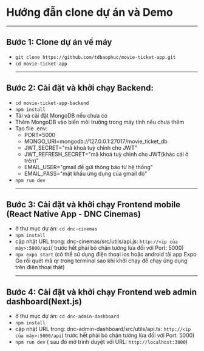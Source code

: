 # Hướng đẫn clone dự án và Demo
***
## Bước 1: Clone dự án về máy
- `git clone https://github.com/tdbaophuc/movie-ticket-app.git`
- `cd movie-ticket-app`
  ***
## Bước 2: Cài đặt và khởi chạy Backend:
- `cd movie-ticket-app-backend`
- `npm install`
- Tải và cài đặt MongoDB nếu chưa có
- Thêm MongoDB vào biến môi trường trong máy tính nếu chưa thêm
- Tạo file .env:
  - PORT=5000
  - MONGO_URI=mongodb://127.0.0.1:27017/movie_ticket_db
  - JWT_SECRET="mã khoá tuỳ chỉnh cho JWT"
  - JWT_REFRESH_SECRET="mã khoá tuỳ chỉnh cho JWT(khác cái ở trên)"
  - EMAIL_USER="gmail để gửi thông báo từ hệ thống"
  - EMAIL_PASS="mật khẩu ứng dụng của gmail đó"
- `npm run dev`
  ***
## Bước 3: Cài đặt và khởi chạy Frontend mobile (React Native App - DNC Cinemas)
- ở thư mục dự án: `cd dnc-cinemas`
- `npm install`
- cập nhật URL trong: dnc-cinemas/src/utils/api.js: `http://<ip của máy>:5000/api`( trước hết phải bỏ chặn tường lửa đối với Port: 5000)
- `npx expo start` (có thể sử dụng điện thoại ios hoặc android tải app Expo Go rồi quét mã qr trong terminal sao khi khởi chạy để chạy ứng dụng trên điện thoại thật)
  ***
## Bước 4: Cài đặt và khởi chạy Frontend web admin dashboard(Next.js)  
- ở thư mục dự án: `cd dnc-admin-dashboard`
- `npm install`
- cập nhật URL trong: dnc-admin-dashboard/src/utils/api.ts: `http://<ip của máy>:5000/api`( trước hết phải bỏ chặn tường lửa đối với Port: 5000)
- `npm run dev` ( sau đó mở trình duyệt với URL: `http://localhost:3000`)
  
